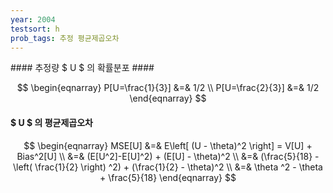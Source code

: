 ```yaml
---
year: 2004
testsort: h
prob_tags: 추정 평균제곱오차
---
```

<div>
#### 추정량 $ U $ 의 확률분포 ####

$$ \begin{eqnarray}
P[U=\frac{1}{3}] &=& 1/2 \\
P[U=\frac{2}{3}] &=& 1/2
\end{eqnarray} $$

#### $ U $ 의 평균제곱오차 ####

$$ \begin{eqnarray}
MSE[U] &=& E\left[ (U - \theta)^2 \right] = V[U] + Bias^2[U] \\
&=& (E[U^2]-E[U]^2) + (E[U] - \theta)^2 \\
&=& (\frac{5}{18} - \left( \frac{1}{2} \right) ^2) + (\frac{1}{2} - \theta)^2 \\
&=& \theta ^2 - \theta + \frac{5}{18}
\end{eqnarray} $$